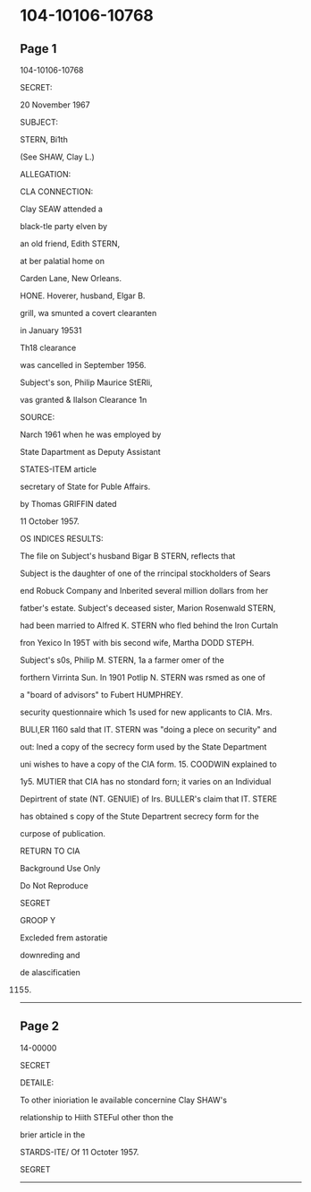 # 104-10106-10768

## Page 1

104-10106-10768

SECRET:

20 November 1967

SUBJECT:

STERN, Bi1th

(See SHAW, Clay L.)

ALLEGATION:

CLA CONNECTION:

Clay SEAW attended a

black-tle party elven by

an old friend, Edith STERN,

at ber palatial home on

Carden Lane, New Orleans.

HONE. Hoverer, husband, Elgar B.

grill, wa smunted a covert clearanten

in January 19531

Th18 clearance

was cancelled in September 1956.

Subject's son, Philip Maurice StERli,

vas granted & Ilalson Clearance 1n

SOURCE:

Narch 1961 when he was employed by

State Dapartment as Deputy Assistant

STATES-ITEM article

secretary of State for Puble Affairs.

by Thomas GRIFFIN dated

11 October 1957.

OS INDICES RESULTS:

The file on Subject's husband Bigar B STERN, reflects that

Subject is the daughter of one of the rrincipal stockholders of Sears

end Robuck Company and Inberited several million dollars from her

fatber's estate. Subject's deceased sister, Marion Rosenwald STERN,

had been married to Alfred K. STERN who fled behind the Iron Curtaln

fron Yexico In 195T with bis second wife, Martha DODD STEPH.

Subject's s0s, Philip M. STERN, 1a a farmer omer of the

forthern Virrinta Sun. In 1901 Potlip N. STERN was rsmed as one of

a "board of advisors" to Fubert HUMPHREY.

security questionnaire which 1s used for new applicants to CIA. Mrs.

BULI,ER 1160 sald that IT. STERN was "doing a plece on security" and

out: Ined a copy of the secrecy form used by the State Department

uni wishes to have a copy of the CIA form. 15. COODWIN explained to

1y5. MUTIER that CIA has no stondard forn; it varies on an Individual

Depirtrent of state (NT. GENUIE) of Irs. BULLER's claim that IT. STERE

has obtained s copy of the Stute Departrent secrecy form for the

curpose of publication.

RETURN TO CIA

Background Use Only

Do Not Reproduce

SEGRET

GROOP Y

Excleded frem astoratie

downreding and

de alascificatien

1155.

---

## Page 2

14-00000

SECRET

DETAILE:

To other inioriation le available concernine Clay SHAW's

relationship to Hiith STEFul other thon the

brier article in the

STARDS-ITE/ Of 11 Octoter 1957.

SEGRET

---

